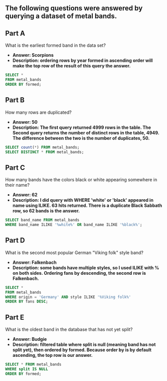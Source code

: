 
## The following questions were answered by querying a dataset of metal bands. 


## Part A
What is the earliest formed band in the data set?
 - **Answer: Scorpions**
 - **Description: ordering rows by year formed in ascending order will make the top row of the result of this query the answer.**

```sql
SELECT *
FROM metal_bands 
ORDER BY formed; 
```

## Part B
How many rows are duplicated?
 - **Answer: 50**
 - **Description: The first query returned 4999 rows in the table. The Second query returns the number of distinct rows in the table, 4949. The difference between the two is the number of duplicates, 50.**

```sql
SELECT count(*) FROM metal_bands; 
SELECT DISTINCT * FROM metal_bands;
```

## Part C
How many bands have the colors black or white appearing somewhere in their name?
 - **Answer: 62**
 - **Description: I did query with WHERE 'white' or 'black' appeared in name using ILIKE. 63 hits returned. There is a duplicate Black Sabbath row, so 62 bands is the answer.**

```sql
SELECT band_name FROM metal_bands 
WHERE band_name ILIKE '%white%' OR band_name ILIKE '%black%'; 
```

## Part D
What is the second most popular German "Viking folk" style band?
 - **Answer: Falkenbach**
 - **Description: some bands have multiple styles, so I used ILIKE with % on both sides. Ordering fans by descending, the second row is Falkenbach.**

```sql
SELECT * 
FROM metal_bands
WHERE origin = 'Germany' AND style ILIKE '%Viking folk%'
ORDER BY fans DESC; 
```

## Part E
What is the oldest band in the database that has not yet split?
 - **Answer: Budgie**
 - **Description: filtered table where split is null (meaning band has not split yet), then ordered by formed. Because order by is by default ascending, the top row is our answer.**

```sql
SELECT * FROM metal_bands 
WHERE split IS NULL 
ORDER BY formed;
```
